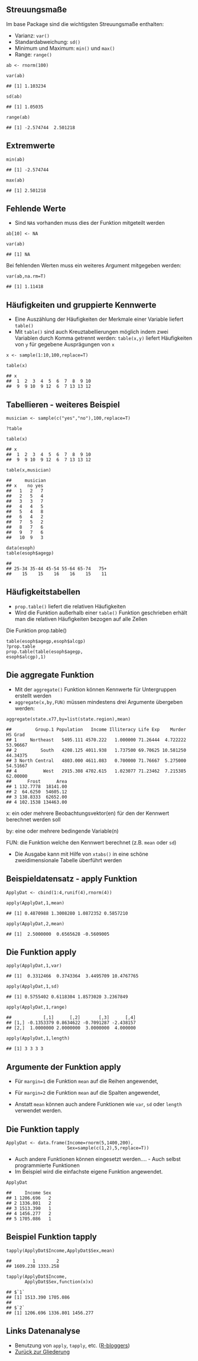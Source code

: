 Streuungsmaße
-------------

Im base Package sind die wichtigsten Streuungsmaße enthalten:

-   Varianz: `var()`
-   Standardabweichung: `sd()`
-   Minimum und Maximum: `min()` und `max()`
-   Range: `range()`

<!-- -->

    ab <- rnorm(100)

    var(ab)

    ## [1] 1.103234

    sd(ab)

    ## [1] 1.05035

    range(ab)

    ## [1] -2.574744  2.501218

Extremwerte
-----------

    min(ab)

    ## [1] -2.574744

    max(ab)

    ## [1] 2.501218

Fehlende Werte
--------------

-   Sind `NA`s vorhanden muss dies der Funktion mitgeteilt werden

<!-- -->

    ab[10] <- NA

    var(ab)

    ## [1] NA

Bei fehlenden Werten muss ein weiteres Argument mitgegeben werden:

    var(ab,na.rm=T)

    ## [1] 1.11418

Häufigkeiten und gruppierte Kennwerte
-------------------------------------

-   Eine Auszählung der Häufigkeiten der Merkmale einer Variable liefert
    `table()`
-   Mit `table()` sind auch Kreuztabellierungen möglich indem zwei
    Variablen durch Komma getrennt werden: `table(x,y)` liefert
    Häufigkeiten von `y` für gegebene Ausprägungen von `x`

<!-- -->

    x <- sample(1:10,100,replace=T)

    table(x)

    ## x
    ##  1  2  3  4  5  6  7  8  9 10 
    ##  9  9 10  9 12  6  7 13 13 12

Tabellieren - weiteres Beispiel
-------------------------------

    musician <- sample(c("yes","no"),100,replace=T)

    ?table

    table(x)

    ## x
    ##  1  2  3  4  5  6  7  8  9 10 
    ##  9  9 10  9 12  6  7 13 13 12

    table(x,musician)

    ##     musician
    ## x    no yes
    ##   1   2   7
    ##   2   5   4
    ##   3   3   7
    ##   4   4   5
    ##   5   4   8
    ##   6   4   2
    ##   7   5   2
    ##   8   7   6
    ##   9   7   6
    ##   10  9   3

    data(esoph)
    table(esoph$agegp)

    ## 
    ## 25-34 35-44 45-54 55-64 65-74   75+ 
    ##    15    15    16    16    15    11

Häufigkeitstabellen
-------------------

-   `prop.table()` liefert die relativen Häufigkeiten
-   Wird die Funktion außerhalb einer `table()` Funktion geschrieben
    erhält man die relativen Häufigkeiten bezogen auf alle Zellen

Die Funktion prop.table()

    table(esoph$agegp,esoph$alcgp)
    ?prop.table
    prop.table(table(esoph$agegp,
    esoph$alcgp),1)

Die aggregate Funktion
----------------------

-   Mit der `aggregate()` Funktion können Kennwerte für Untergruppen
    erstellt werden
-   `aggregate(x,by,FUN)` müssen mindestens drei Argumente übergeben
    werden:

<!-- -->

    aggregate(state.x77,by=list(state.region),mean)

    ##         Group.1 Population   Income Illiteracy Life Exp    Murder  HS Grad
    ## 1     Northeast   5495.111 4570.222   1.000000 71.26444  4.722222 53.96667
    ## 2         South   4208.125 4011.938   1.737500 69.70625 10.581250 44.34375
    ## 3 North Central   4803.000 4611.083   0.700000 71.76667  5.275000 54.51667
    ## 4          West   2915.308 4702.615   1.023077 71.23462  7.215385 62.00000
    ##      Frost      Area
    ## 1 132.7778  18141.00
    ## 2  64.6250  54605.12
    ## 3 138.8333  62652.00
    ## 4 102.1538 134463.00

x: ein oder mehrere Beobachtungsvektor(en) für den der Kennwert
berechnet werden soll

by: eine oder mehrere bedingende Variable(n)

FUN: die Funktion welche den Kennwert berechnet (z.B. `mean` oder `sd`)

-   Die Ausgabe kann mit Hilfe von `xtabs()` in eine schöne
    zweidimensionale Tabelle überführt werden

Beispieldatensatz - apply Funktion
----------------------------------

    ApplyDat <- cbind(1:4,runif(4),rnorm(4))

    apply(ApplyDat,1,mean)

    ## [1] 0.4870988 1.3008280 1.0872352 0.5857210

    apply(ApplyDat,2,mean)

    ## [1]  2.5000000  0.6565628 -0.5609005

Die Funktion apply
------------------

    apply(ApplyDat,1,var)

    ## [1]  0.3312466  0.3743364  3.4495709 10.4767765

    apply(ApplyDat,1,sd)

    ## [1] 0.5755402 0.6118304 1.8573020 3.2367849

    apply(ApplyDat,1,range)

    ##            [,1]      [,2]       [,3]      [,4]
    ## [1,] -0.1353379 0.8634622 -0.7091287 -2.438157
    ## [2,]  1.0000000 2.0000000  3.0000000  4.000000

    apply(ApplyDat,1,length)

    ## [1] 3 3 3 3

Argumente der Funktion apply
----------------------------

-   Für `margin=1` die Funktion `mean` auf die Reihen angewendet,

-   Für `margin=2` die Funktion `mean` auf die Spalten angewendet,

-   Anstatt `mean` können auch andere Funktionen wie `var`, `sd` oder
    `length` verwendet werden.

Die Funktion tapply
-------------------

    ApplyDat <- data.frame(Income=rnorm(5,1400,200),
                           Sex=sample(c(1,2),5,replace=T))

-   Auch andere Funktionen können eingesetzt werden.... - Auch selbst
    programmierte Funktionen
-   Im Beispiel wird die einfachste eigene Funktion angewendet.

<!-- -->

    ApplyDat

    ##     Income Sex
    ## 1 1206.696   2
    ## 2 1336.801   2
    ## 3 1513.390   1
    ## 4 1456.277   2
    ## 5 1705.086   1

Beispiel Funktion tapply
------------------------

    tapply(ApplyDat$Income,ApplyDat$Sex,mean)

    ##        1        2 
    ## 1609.238 1333.258

    tapply(ApplyDat$Income,
           ApplyDat$Sex,function(x)x)

    ## $`1`
    ## [1] 1513.390 1705.086
    ## 
    ## $`2`
    ## [1] 1206.696 1336.801 1456.277

Links Datenanalyse
------------------

-   Benutzung von `apply`, `tapply`, etc.
    ([R-bloggers](http://www.r-bloggers.com/using-apply-sapply-lapply-in-r/))
-   [Zurück zur
    Gliederung](https://github.com/Japhilko/IntroR/blob/master/2016/README.md)
